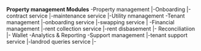 **Property management Modules**
 -Property management
  |-Onboarding
  |-contract service
  |-maintenance service
  |-Utility nmanagement
 -Tenant management
  |-onboarding service
  |-swapping service
  |
 -Financial management
  |-rent collection service
  |-rent disbasement
  |- Reconciliatiion
  |- Wallet
 -Analytics & Reporting
 -Support management
  |-tenant support service
  |-landrod queries service
  |-
 
